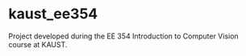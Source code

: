 # kaust_ee354
Project developed during the EE 354 Introduction to Computer Vision course at KAUST. 
